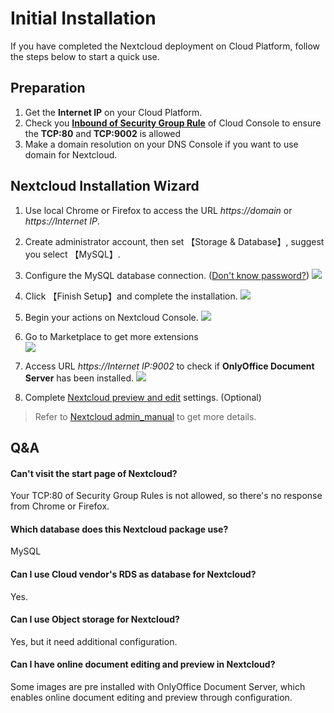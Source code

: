 # Initial Installation

If you have completed the Nextcloud deployment on Cloud Platform, follow the steps below to start a quick use.

## Preparation

1. Get the **Internet IP** on your Cloud Platform.
2. Check you **[Inbound of Security Group Rule](https://support.websoft9.com/docs/faq/tech-instance.html)** of Cloud Console to ensure the **TCP:80** and **TCP:9002** is allowed
3. Make a domain resolution on your DNS Console if you want to use domain for Nextcloud.

## Nextcloud Installation Wizard

1. Use local Chrome or Firefox to access the URL *https://domain* or *https://Internet IP*.

2. Create administrator account, then set 【Storage & Database】, suggest you select 【MySQL】.

3. Configure the MySQL database connection. ([Don't know password?](/stack-accounts.html#mysql)) 
   ![](https://libs.websoft9.com/Websoft9/DocsPicture/en/nextcloud/nextcloud-intall-websoft9.png)
   
4. Click 【Finish Setup】and complete the installation.
   ![](https://libs.websoft9.com/Websoft9/DocsPicture/en/nextcloud/nextcloud-intallss-websoft9.png)

5. Begin your actions on Nextcloud Console.
   ![](https://libs.websoft9.com/Websoft9/DocsPicture/en/nextcloud/nextcloud-backend-websoft9.png)

6. Go to Marketplace to get more extensions  
   ![](https://libs.websoft9.com/Websoft9/DocsPicture/en/nextcloud/nextcloud-app-websoft9.png)

7. Access URL *https://Internet IP:9002* to check if **OnlyOffice Document Server** has been installed.
   ![](http://libs-websoft9-com.oss-cn-qingdao.aliyuncs.com/Websoft9/DocsPicture/zh/onlyoffice/onlyoffice-documentserver-websoft9.png)

8. Complete [Nextcloud preview and edit](/solution-more.md#nextcloud-preview-and-edit) settings. (Optional)

> Refer to [Nextcloud admin_manual](https://docs.nextcloud.com/server/latest/admin_manual/) to get more details.

## Q&A

#### Can't visit the start page of Nextcloud?

Your TCP:80 of Security Group Rules is not allowed, so there's no response from Chrome or Firefox.

#### Which database does this Nextcloud package use?

MySQL

#### Can I use Cloud vendor's  RDS as database for Nextcloud?

Yes.

#### Can I use Object storage for Nextcloud?

Yes, but it need additional configuration.

#### Can I have online document editing and preview in Nextcloud?

Some images are pre installed with OnlyOffice Document Server, which enables online document editing and preview through configuration.
